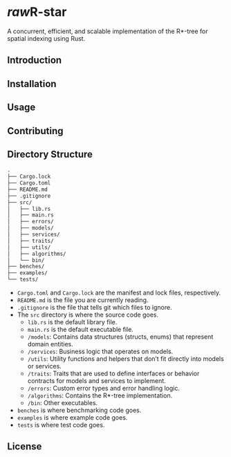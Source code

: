 # *raw*R-star

A concurrent, efficient, and scalable implementation of the R*-tree for spatial indexing using Rust.

## Introduction

## Installation

## Usage

## Contributing

## Directory Structure

```markdown
.
├── Cargo.lock
├── Cargo.toml
├── README.md
├── .gitignore
├── src/
│   ├── lib.rs
│   ├── main.rs
│   ├── errors/
│   ├── models/
│   ├── services/
│   ├── traits/
│   ├── utils/
│   ├── algorithms/
│   └── bin/
├── benches/
├── examples/
└── tests/
```

- `Cargo.toml` and `Cargo.lock` are the manifest and lock files, respectively.
- `README.md` is the file you are currently reading.
- `.gitignore` is the file that tells git which files to ignore.
- The `src` directory is where the source code goes.
  - `lib.rs` is the default library file.
  - `main.rs` is the default executable file.
  - `/models`: Contains data structures (structs, enums) that represent domain entities.
  - `/services`: Business logic that operates on models.
  - `/utils`: Utility functions and helpers that don’t fit directly into models or services.
  - `/traits`: Traits that are used to define interfaces or behavior contracts for models and services to implement.
  - `/errors`: Custom error types and error handling logic.
  - `/algorithms`: Contains the R*-tree implementation.
  - `/bin`: Other executables.
- `benches` is where benchmarking code goes.
- `examples` is where example code goes.
- `tests` is where test code goes.

## License